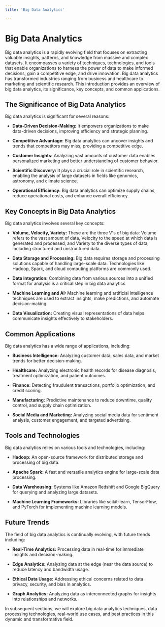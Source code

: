```yaml
---
title: 'Big Data Analytics'

---
```


# Big Data Analytics

Big data analytics is a rapidly evolving field that focuses on extracting valuable insights, patterns, and knowledge from massive and complex datasets. It encompasses a variety of techniques, technologies, and tools that enable organizations to harness the power of data to make informed decisions, gain a competitive edge, and drive innovation. Big data analytics has transformed industries ranging from business and healthcare to marketing and scientific research. This introduction provides an overview of big data analytics, its significance, key concepts, and common applications.

## The Significance of Big Data Analytics

Big data analytics is significant for several reasons:

- **Data-Driven Decision-Making:** It empowers organizations to make data-driven decisions, improving efficiency and strategic planning.

- **Competitive Advantage:** Big data analytics can uncover insights and trends that competitors may miss, providing a competitive edge.

- **Customer Insights:** Analyzing vast amounts of customer data enables personalized marketing and better understanding of customer behavior.

- **Scientific Discovery:** It plays a crucial role in scientific research, enabling the analysis of large datasets in fields like genomics, astronomy, and climate science.

- **Operational Efficiency:** Big data analytics can optimize supply chains, reduce operational costs, and enhance overall efficiency.

## Key Concepts in Big Data Analytics

Big data analytics involves several key concepts:

- **Volume, Velocity, Variety:** These are the three V's of big data: Volume refers to the vast amount of data, Velocity to the speed at which data is generated and processed, and Variety to the diverse types of data, including structured and unstructured data.

- **Data Storage and Processing:** Big data requires storage and processing solutions capable of handling large-scale data. Technologies like Hadoop, Spark, and cloud computing platforms are commonly used.

- **Data Integration:** Combining data from various sources into a unified format for analysis is a critical step in big data analytics.

- **Machine Learning and AI:** Machine learning and artificial intelligence techniques are used to extract insights, make predictions, and automate decision-making.

- **Data Visualization:** Creating visual representations of data helps communicate insights effectively to stakeholders.

## Common Applications

Big data analytics has a wide range of applications, including:

- **Business Intelligence:** Analyzing customer data, sales data, and market trends for better decision-making.

- **Healthcare:** Analyzing electronic health records for disease diagnosis, treatment optimization, and patient outcomes.

- **Finance:** Detecting fraudulent transactions, portfolio optimization, and credit scoring.

- **Manufacturing:** Predictive maintenance to reduce downtime, quality control, and supply chain optimization.

- **Social Media and Marketing:** Analyzing social media data for sentiment analysis, customer engagement, and targeted advertising.

## Tools and Technologies

Big data analytics relies on various tools and technologies, including:

- **Hadoop:** An open-source framework for distributed storage and processing of big data.

- **Apache Spark:** A fast and versatile analytics engine for large-scale data processing.

- **Data Warehousing:** Systems like Amazon Redshift and Google BigQuery for querying and analyzing large datasets.

- **Machine Learning Frameworks:** Libraries like scikit-learn, TensorFlow, and PyTorch for implementing machine learning models.

## Future Trends

The field of big data analytics is continually evolving, with future trends including:

- **Real-Time Analytics:** Processing data in real-time for immediate insights and decision-making.

- **Edge Analytics:** Analyzing data at the edge (near the data source) to reduce latency and bandwidth usage.

- **Ethical Data Usage:** Addressing ethical concerns related to data privacy, security, and bias in analytics.

- **Graph Analytics:** Analyzing data as interconnected graphs for insights into relationships and networks.

In subsequent sections, we will explore big data analytics techniques, data processing technologies, real-world use cases, and best practices in this dynamic and transformative field.
